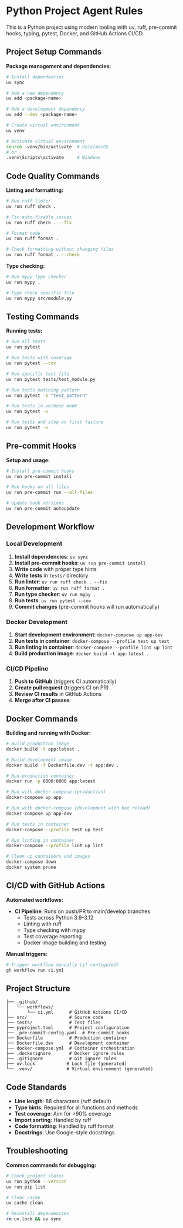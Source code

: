 # Python Project Agent Rules

This is a Python project using modern tooling with uv, ruff, pre-commit hooks, typing, pytest, Docker, and GitHub Actions CI/CD.

## Project Setup Commands

**Package management and dependencies:**
```bash
# Install dependencies
uv sync

# Add a new dependency
uv add <package-name>

# Add a development dependency
uv add --dev <package-name>

# Create virtual environment
uv venv

# Activate virtual environment
source .venv/bin/activate  # Unix/macOS
# or
.venv\Scripts\activate     # Windows
```

## Code Quality Commands

**Linting and formatting:**
```bash
# Run ruff linter
uv run ruff check .

# Fix auto-fixable issues
uv run ruff check . --fix

# Format code
uv run ruff format .

# Check formatting without changing files
uv run ruff format . --check
```

**Type checking:**
```bash
# Run mypy type checker
uv run mypy .

# Type check specific file
uv run mypy src/module.py
```

## Testing Commands

**Running tests:**
```bash
# Run all tests
uv run pytest

# Run tests with coverage
uv run pytest --cov

# Run specific test file
uv run pytest tests/test_module.py

# Run tests matching pattern
uv run pytest -k "test_pattern"

# Run tests in verbose mode
uv run pytest -v

# Run tests and stop on first failure
uv run pytest -x
```

## Pre-commit Hooks

**Setup and usage:**
```bash
# Install pre-commit hooks
uv run pre-commit install

# Run hooks on all files
uv run pre-commit run --all-files

# Update hook versions
uv run pre-commit autoupdate
```

## Development Workflow

### Local Development
1. **Install dependencies**: `uv sync`
2. **Install pre-commit hooks**: `uv run pre-commit install`
3. **Write code** with proper type hints
4. **Write tests** in `tests/` directory
5. **Run linter**: `uv run ruff check . --fix`
6. **Run formatter**: `uv run ruff format .`
7. **Run type checker**: `uv run mypy .`
8. **Run tests**: `uv run pytest --cov`
9. **Commit changes** (pre-commit hooks will run automatically)

### Docker Development
1. **Start development environment**: `docker-compose up app-dev`
2. **Run tests in container**: `docker-compose --profile test up test`
3. **Run linting in container**: `docker-compose --profile lint up lint`
4. **Build production image**: `docker build -t app:latest .`

### CI/CD Pipeline
1. **Push to GitHub** (triggers CI automatically)
2. **Create pull request** (triggers CI on PR)
3. **Review CI results** in GitHub Actions
4. **Merge after CI passes**

## Docker Commands

**Building and running with Docker:**
```bash
# Build production image
docker build -t app:latest .

# Build development image
docker build -f Dockerfile.dev -t app:dev .

# Run production container
docker run -p 8000:8000 app:latest

# Run with docker-compose (production)
docker-compose up app

# Run with docker-compose (development with hot reload)
docker-compose up app-dev

# Run tests in container
docker-compose --profile test up test

# Run linting in container
docker-compose --profile lint up lint

# Clean up containers and images
docker-compose down
docker system prune
```

## CI/CD with GitHub Actions

**Automated workflows:**
- **CI Pipeline**: Runs on push/PR to main/develop branches
  - Tests across Python 3.9-3.12
  - Linting with ruff
  - Type checking with mypy
  - Test coverage reporting
  - Docker image building and testing

**Manual triggers:**
```bash
# Trigger workflow manually (if configured)
gh workflow run ci.yml
```

## Project Structure

```
├── .github/
│   └── workflows/
│       └── ci.yml      # GitHub Actions CI/CD
├── src/                # Source code
├── tests/              # Test files
├── pyproject.toml      # Project configuration
├── .pre-commit-config.yaml  # Pre-commit hooks
├── Dockerfile          # Production container
├── Dockerfile.dev      # Development container
├── docker-compose.yml  # Container orchestration
├── .dockerignore       # Docker ignore rules
├── .gitignore          # Git ignore rules
├── uv.lock            # Lock file (generated)
└── .venv/             # Virtual environment (generated)
```

## Code Standards

- **Line length**: 88 characters (ruff default)
- **Type hints**: Required for all functions and methods
- **Test coverage**: Aim for >90% coverage
- **Import sorting**: Handled by ruff
- **Code formatting**: Handled by ruff format
- **Docstrings**: Use Google-style docstrings

## Troubleshooting

**Common commands for debugging:**
```bash
# Check project status
uv run python --version
uv run pip list

# Clear cache
uv cache clean

# Reinstall dependencies
rm uv.lock && uv sync
```